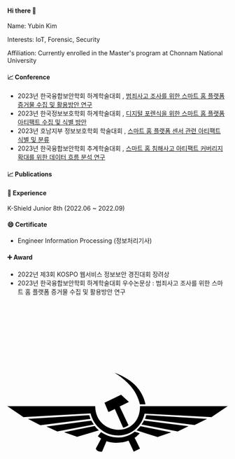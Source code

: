 #### Hi there 👋

Name: Yubin Kim

Interests: IoT, Forensic, Security

Affiliation: Currently enrolled in the Master's program at Chonnam National University



#### 📈 Conference

* 2023년 한국융합보안학회 하계학술대회 , [범죄사고 조사를 위한 스마트 홈 플랫폼 증거물 수집 및 활용방안 연구](https://github.com/kingyoubin/kingyoubin/blob/main/conference/%EB%B2%94%EC%A3%84%EC%82%AC%EA%B3%A0%20%EC%A1%B0%EC%82%AC%EB%A5%BC%20%EC%9C%84%ED%95%9C%20%EC%8A%A4%EB%A7%88%ED%8A%B8%20%ED%99%88%20%ED%94%8C%EB%9E%AB%ED%8F%BC%20%EC%A6%9D%EA%B1%B0%EB%AC%BC%20%EC%88%98%EC%A7%91%20%EB%B0%8F%20%ED%99%9C%EC%9A%A9%EB%B0%A9%EC%95%88%20%EC%97%B0%EA%B5%AC.pdf)
* 2023년 한국정보보호학회 하계학술대회 , [디지털 포렌식을 위한 스마트 홈 플랫폼 아티팩트 수집 및 식별 방안](https://github.com/kingyoubin/kingyoubin/blob/main/conference/%EB%94%94%EC%A7%80%ED%84%B8%20%ED%8F%AC%EB%A0%8C%EC%8B%9D%EC%9D%84%20%EC%9C%84%ED%95%9C%20%EC%8A%A4%EB%A7%88%ED%8A%B8%ED%99%88%20%ED%94%8C%EB%9E%AB%ED%8F%BC%20%EC%95%84%ED%8B%B0%ED%8C%A9%ED%8A%B8%20%EC%88%98%EC%A7%91%20%EB%B0%8F%20%EC%8B%9D%EB%B3%84%20%EB%B0%A9%EC%95%88_%EA%B9%80%EC%9C%A0%EB%B9%88.pdf)
* 2023년 호남지부 정보보호학회 학술대회 , [스마트 홈 플랫폼 센서 관련 아티팩트 식별 및 분류](https://github.com/kingyoubin/kingyoubin/blob/main/conference/%EC%8A%A4%EB%A7%88%ED%8A%B8%20%ED%99%88%20%ED%94%8C%EB%9E%AB%ED%8F%BC%20%EC%84%BC%EC%84%9C%20%EA%B4%80%EB%A0%A8%20%EC%95%84%ED%8B%B0%ED%8C%A9%ED%8A%B8%20%EC%8B%9D%EB%B3%84%20%EB%B0%8F%20%EB%B6%84%EB%A5%98_%EA%B9%80%EC%9C%A0%EB%B9%88.pdf)
* 2023년 한국융합보안학회 추계학술대회 , [스마트 홈 침해사고 아티팩트 커버리지 확대를 위한 데이터 흐름 분석 연구](https://github.com/kingyoubin/kingyoubin/blob/main/conference/%EC%8A%A4%EB%A7%88%ED%8A%B8%20%ED%99%88%20%EC%B9%A8%ED%95%B4%EC%82%AC%EA%B3%A0%20%EC%95%84%ED%8B%B0%ED%8C%A9%ED%8A%B8%20%EC%BB%A4%EB%B2%84%EB%A6%AC%EC%A7%80%20%ED%99%95%EB%8C%80%EB%A5%BC%20%EC%9C%84%ED%95%9C%20%EB%8D%B0%EC%9D%B4%ED%84%B0%20%ED%9D%90%EB%A6%84%20%EB%B6%84%EC%84%9D%20%EC%97%B0%EA%B5%AC.pdf)

#### 📈 Publications

#### 🌱 Experience 

K-Shield Junior 8th (2022.06 ~ 2022.09)

#### 😄 Certificate

* Engineer Information Processing (정보처리기사)


#### ➕ Award

* 2022년 제3회 KOSPO 웹서비스 정보보안 경진대회 장려상
* 2023년 한국융합보안학회 하계학술대회 우수논문상 : 범죄사고 조사를 위한 스마트 홈 플랫폼 증거물 수집 및 활용방안 연구

<svg role="img" viewBox="0 0 24 24" xmlns="http://www.w3.org/2000/svg"><title>Aeroflot</title><path d="M9.066 12.725c-.056-.135-.097-.272-.143-.406l-6.675.406 1.35.693zm.909 1.247c-.057-.042-.115-.1-.17-.15a1.822 1.822 0 0 1-.287-.318l-3.333.67 1.419.509zm2.64-.286c.16-.025.4-.122.588-.268l-.968-2.032 1.005-.51-.848-.782c-.602.292-1.206.58-1.809.868l.43 1.025.694-.33zm1.65-4.241c.387.5.655 1.081.782 1.7h-.61a3.884 3.884 0 0 0-.172-.57c-.41-1.142-1.25-1.956-2.216-2.633-.127-.078-.241-.164-.37-.238.129.044.243.086.37.136.88.372 1.662.885 2.216 1.605m.185 6.517c-.225.114-.455.22-.682.33l-.565-1.193c-.37.139-.76.215-1.154.226-.424.02-.847-.04-1.249-.176l-.483 1.143c-.157.014-.374 0-.512-.106a.378.378 0 0 1-.169-.224c.204-.356.389-.723.579-1.087-.127-.088-.24-.152-.355-.27l.344-.437c.582.38 1.22.585 1.845.585.627.022 1.25-.192 1.832-.628.19.055.385.119.541.18-.058.046-.1.087-.157.136-.114.12-.213.242-.398.346.188.395.387.784.583 1.175zm7.785-3.431L24 11.343h-9.55c0 .422-.06.784-.185 1.1-.369 1.005-1.291 1.487-2.216 1.469-.908-.027-1.834-.524-2.244-1.441a2.745 2.745 0 0 1-.229-1.128H0l1.75 1.188 7.316-.404c.138.553.397 1.037.74 1.395a3.065 3.065 0 0 0 2.243 1.01 2.79 2.79 0 0 0 2.216-.992c.312-.362.554-.826.694-1.385zm-.48.194l-1.352.663L15 12.725a9.5 9.5 0 0 0 .129-.406zm-3.907 1.462l-1.48.52a357.77 357.77 0 0 1-2.286-.735c.069-.06.125-.117.183-.196.085-.074.157-.176.242-.254zm.711-.09l1.177-.575-4.86-.614c-.043.164-.171.298-.256.432zm-13.116 0l-1.179-.542 4.885-.635c.09.152.171.286.27.42Z"/></svg>




<!--
**kingyoubin/kingyoubin** is a ✨ _special_ ✨ repository because its `README.md` (this file) appears on your GitHub profile.

Here are some ideas to get you started:

- 🔭 I’m currently working on ...
- 🌱 I’m currently learning ...
- 👯 I’m looking to collaborate on ...
- 🤔 I’m looking for help with ...
- 💬 Ask me about ...
- 📫 How to reach me: ...
- 😄 Pronouns: ...
- ⚡ Fun fact: ...
-->
